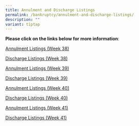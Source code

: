 ```yaml
---
title: Annulment and Discharge Listings
permalink: /bankruptcy/annulment-and-discharge-listings/
description: ""
variant: tiptap
---
```

<p><strong>Please click on the links below for more information</strong>:</p>
<p></p>
<p><a href="/files/Annulment &amp; Discharge Listings/Annulment_Listings__Week_38_.pdf" rel="noopener nofollow" target="_blank">Annulment Listings (Week 38)</a>
</p>
<p><a href="/files/Annulment &amp; Discharge Listings/Discharge_Listings__Week_38_.pdf" rel="noopener nofollow" target="_blank">Discharge Listings (Week 38)</a>
</p>
<p><a href="/files/Annulment &amp; Discharge Listings/Annulment_Listings__Week_39_.pdf" rel="noopener nofollow" target="_blank">Annulment Listings (Week 39)</a>
</p>
<p><a href="/files/Annulment &amp; Discharge Listings/Discharge_Listings__Week_39_.pdf" rel="noopener nofollow" target="_blank">Discharge Listings (Week 39)</a>
</p>
<p><a href="/files/Annulment &amp; Discharge Listings/Annulment_Listings__Week_40_.pdf" rel="noopener nofollow" target="_blank">Annulment Listings (Week 40)</a>
</p>
<p><a href="/files/Annulment &amp; Discharge Listings/Discharge_Listings__Week_40_.pdf" rel="noopener nofollow" target="_blank">Discharge Listings (Week 40)</a>
</p>
<p><a href="/files/Annulment &amp; Discharge Listings/Annulment_Listings__Week_41_.pdf" rel="noopener nofollow" target="_blank">Annulment Listings (Week 41)</a>
</p>
<p><a href="/files/Annulment &amp; Discharge Listings/Discharge_Listings__Week_41_.pdf" rel="noopener nofollow" target="_blank">Discharge Listings (Week 41)</a>
</p>